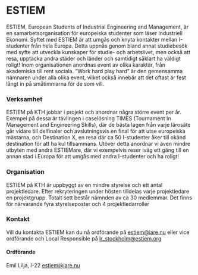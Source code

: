 # ESTIEM
ESTIEM, European Students of Industrial Engineering and Management, är en samarbetsorganisation för europeiska studenter som läser Industriell Ekonomi. Syftet med ESTIEM är att umgås och knyta kontakter mellan I-studenter från hela Europa. Detta uppnås genom bland annat studiebesök med syfte att utveckla kunskaper för studie- och arbetslivet, men också att resa, upptäcka andra städer och länder och samtidigt såklart ha väldigt roligt! Inom organisationen anordnas event av olika karaktär, från akademiska till rent sociala. ”Work hard play hard” är den gemensamma nämnaren under alla olika event, vilket också innebär att det oftast är fest långt in på småtimmarna för de som vill.

### Verksamhet
ESTIEM på KTH jobbar i projekt och anordnar några större event per år. Exempel på dessa är tävlingen i caselösning TIMES (Tournament In Management and Engineering Skills), där de bästa lagen från varje lärosäte går vidare till delfinaler och avslutningsvis en final för att utse europeiska mästarna, och Destination X, en resa där ca 50 I-studenter åker till okänd destination för att ha kul tillsammans. Utöver detta anordnar vi även mindre utbyten med andra ESTIEMare, där vi exempelvis reser iväg ett gäng till en annan stad i Europa för att umgås med andra I-studenter och ha roligt!

### Organisation
ESTIEM på KTH är uppbyggt av en mindre styrelse och ett antal projektledare. Efter rekryteringen under hösten tilldelas varje projektledare en projektgrupp. Totalt sett består nämnden av ca 30 medlemmar. Det finns för närvarande fyra styrelseposter och 4 projektledarroller

### Kontakt
Vill du kontakta ESTIEM kan du nå ordförande på estiem@iare.nu eller vice ordförande och Local Responsible på lr_stockholm@estiem.org

#### Ordförande

Emil Lilja, I-22 estiem@iare.nu